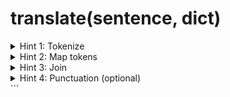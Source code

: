 # translate(sentence, dict)

<!-- markdownlint-disable MD033 -->
<details>
  <summary>Hint 1: Tokenize</summary>

Split on spaces to start:

```js
const tokens = sentence.split(' ');
```

(This is naive but fine for a first pass.)

</details> <details> <summary>Hint 2: Map tokens</summary>

```js
const out = tokens.map((t) => {
  const key = t.toLowerCase();
  return dict[key] ?? t;
});
```

</details> <details> <summary>Hint 3: Join</summary>

```js
return out.join(' ');
```

</details> <details> <summary>Hint 4: Punctuation (optional)</summary>

Strip trailing punctuation to look up, then add it back (e.g., "pizza!" → lookup "pizza", then append "!").

</details> ```
